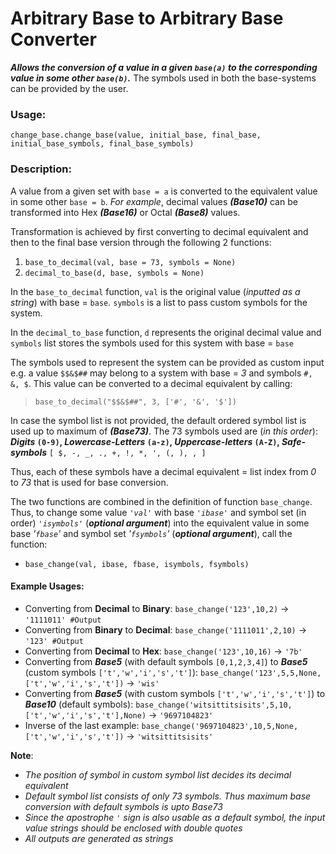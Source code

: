 # Arbitrary Base to Arbitrary Base Converter

***Allows the conversion of a value in a given `base(a)` to the corresponding value in some other `base(b)`.*** The symbols used in both the base-systems can be provided by the user.

### Usage:
`change_base.change_base(value, initial_base, final_base, initial_base_symbols, final_base_symbols)`

### Description:
A value from a given set with `base = a` is converted to the equivalent value in some other `base = b`. 
*For example*, decimal values ***(Base10)*** can be transformed into Hex ***(Base16)*** or Octal ***(Base8)*** values.

Transformation is achieved by first converting to decimal equivalent and then to the final base version through the following 2 functions:
1. `base_to_decimal(val, base = 73, symbols = None)`
2. `decimal_to_base(d, base, symbols = None)`

In the `base_to_decimal` function, `val` is the original value (*inputted as a string*) with base = `base`. `symbols` is a list to pass custom symbols for the system.

In the `decimal_to_base` function, `d` represents the original decimal value and `symbols` list stores the symbols used for this system with base = `base`

The symbols used to represent the system can be provided as custom input e.g. a value `$$&$##` may belong to a system with base = *3* and symbols `#, &, $`. This value can be converted to a decimal equivalent by calling:
>`base_to_decimal("$$&$##", 3, ['#', '&', '$'])`

In case the symbol list is not provided, the default ordered symbol list is used up to maximum of ***(Base73)***. The 73 symbols used are (*in this order*):
***Digits* `(0-9)`, *Lowercase-Letters* `(a-z)`, *Uppercase-letters* `(A-Z)`, *Safe-symbols*** `[ $, -, _, ., +, !, *, ', (, ), , ]`

Thus, each of these symbols have a decimal equivalent = list index from *0* to *73* that is used for base conversion.

The two functions are combined in the definition of function `base_change`. Thus, to change some value *`'val'`* with base *`'ibase'`* and symbol set (in order) *`'isymbols'`* (***optional argument***) into the equivalent value in some base *'`fbase`'* and symbol set *'`fsymbols`'* (***optional argument***), call the function:
- `base_change(val, ibase, fbase, isymbols, fsymbols)` 

#### Example Usages:
- Converting from **Decimal** to **Binary**: `base_change('123',10,2)` -> `'1111011' #Output`
- Converting from **Binary** to **Decimal**:  `base_change('1111011',2,10)` -> `'123' #Output`
- Converting from **Decimal** to **Hex**: `base_change('123',10,16)` -> `'7b'`
- Converting from ***Base5*** (with default symbols `[0,1,2,3,4]`) to ***Base5*** (custom symbols `['t','w','i','s','t']`): `base_change('123',5,5,None,['t','w','i','s','t'])` -> `'wis'`
- Converting from ***Base5*** (with custom symbols `['t','w','i','s','t']`) to ***Base10*** (default symbols): `base_change('witsittitsisits',5,10,['t','w','i','s','t'],None)` -> `'9697104823'`
- Inverse of the last example: `base_change('9697104823',10,5,None,['t','w','i','s','t'])` -> `'witsittitsisits'`

**Note**:
- *The position of symbol in custom symbol list decides its decimal equivalent*
- *Default symbol list consists of only 73 symbols. Thus maximum base conversion with default symbols is upto Base73*
- *Since the apostrophe `'` sign is also usable as a default symbol, the input value strings should be enclosed with double quotes*
- *All outputs are generated as strings*
